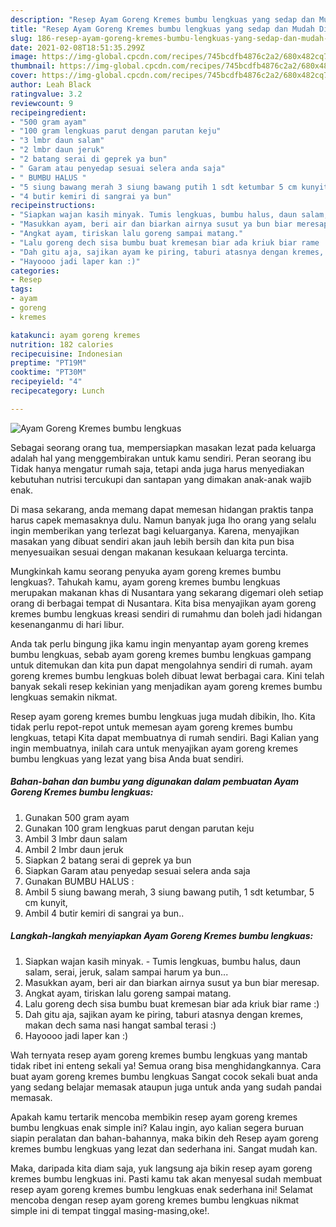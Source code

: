 ```yaml
---
description: "Resep Ayam Goreng Kremes bumbu lengkuas yang sedap dan Mudah Dibuat"
title: "Resep Ayam Goreng Kremes bumbu lengkuas yang sedap dan Mudah Dibuat"
slug: 186-resep-ayam-goreng-kremes-bumbu-lengkuas-yang-sedap-dan-mudah-dibuat
date: 2021-02-08T18:51:35.299Z
image: https://img-global.cpcdn.com/recipes/745bcdfb4876c2a2/680x482cq70/ayam-goreng-kremes-bumbu-lengkuas-foto-resep-utama.jpg
thumbnail: https://img-global.cpcdn.com/recipes/745bcdfb4876c2a2/680x482cq70/ayam-goreng-kremes-bumbu-lengkuas-foto-resep-utama.jpg
cover: https://img-global.cpcdn.com/recipes/745bcdfb4876c2a2/680x482cq70/ayam-goreng-kremes-bumbu-lengkuas-foto-resep-utama.jpg
author: Leah Black
ratingvalue: 3.2
reviewcount: 9
recipeingredient:
- "500 gram ayam"
- "100 gram lengkuas parut dengan parutan keju"
- "3 lmbr daun salam"
- "2 lmbr daun jeruk"
- "2 batang serai di geprek ya bun"
- " Garam atau penyedap sesuai selera anda saja"
- " BUMBU HALUS "
- "5 siung bawang merah 3 siung bawang putih 1 sdt ketumbar 5 cm kunyit"
- "4 butir kemiri di sangrai ya bun"
recipeinstructions:
- "Siapkan wajan kasih minyak. Tumis lengkuas, bumbu halus, daun salam, serai, jeruk, salam sampai harum ya bun..."
- "Masukkan ayam, beri air dan biarkan airnya susut ya bun biar meresap."
- "Angkat ayam, tiriskan lalu goreng sampai matang."
- "Lalu goreng dech sisa bumbu buat kremesan biar ada kriuk biar rame :)"
- "Dah gitu aja, sajikan ayam ke piring, taburi atasnya dengan kremes, makan dech sama nasi hangat sambal terasi :)"
- "Hayoooo jadi laper kan :)"
categories:
- Resep
tags:
- ayam
- goreng
- kremes

katakunci: ayam goreng kremes 
nutrition: 182 calories
recipecuisine: Indonesian
preptime: "PT19M"
cooktime: "PT30M"
recipeyield: "4"
recipecategory: Lunch

---
```



![Ayam Goreng Kremes bumbu lengkuas](https://img-global.cpcdn.com/recipes/745bcdfb4876c2a2/680x482cq70/ayam-goreng-kremes-bumbu-lengkuas-foto-resep-utama.jpg)

Sebagai seorang orang tua, mempersiapkan masakan lezat pada keluarga adalah hal yang menggembirakan untuk kamu sendiri. Peran seorang ibu Tidak hanya mengatur rumah saja, tetapi anda juga harus menyediakan kebutuhan nutrisi tercukupi dan santapan yang dimakan anak-anak wajib enak.

Di masa  sekarang, anda memang dapat memesan hidangan praktis tanpa harus capek memasaknya dulu. Namun banyak juga lho orang yang selalu ingin memberikan yang terlezat bagi keluarganya. Karena, menyajikan masakan yang dibuat sendiri akan jauh lebih bersih dan kita pun bisa menyesuaikan sesuai dengan makanan kesukaan keluarga tercinta. 



Mungkinkah kamu seorang penyuka ayam goreng kremes bumbu lengkuas?. Tahukah kamu, ayam goreng kremes bumbu lengkuas merupakan makanan khas di Nusantara yang sekarang digemari oleh setiap orang di berbagai tempat di Nusantara. Kita bisa menyajikan ayam goreng kremes bumbu lengkuas kreasi sendiri di rumahmu dan boleh jadi hidangan kesenanganmu di hari libur.

Anda tak perlu bingung jika kamu ingin menyantap ayam goreng kremes bumbu lengkuas, sebab ayam goreng kremes bumbu lengkuas gampang untuk ditemukan dan kita pun dapat mengolahnya sendiri di rumah. ayam goreng kremes bumbu lengkuas boleh dibuat lewat berbagai cara. Kini telah banyak sekali resep kekinian yang menjadikan ayam goreng kremes bumbu lengkuas semakin nikmat.

Resep ayam goreng kremes bumbu lengkuas juga mudah dibikin, lho. Kita tidak perlu repot-repot untuk memesan ayam goreng kremes bumbu lengkuas, tetapi Kita dapat membuatnya di rumah sendiri. Bagi Kalian yang ingin membuatnya, inilah cara untuk menyajikan ayam goreng kremes bumbu lengkuas yang lezat yang bisa Anda buat sendiri.

<!--inarticleads1-->

##### Bahan-bahan dan bumbu yang digunakan dalam pembuatan Ayam Goreng Kremes bumbu lengkuas:

1. Gunakan 500 gram ayam
1. Gunakan 100 gram lengkuas parut dengan parutan keju
1. Ambil 3 lmbr daun salam
1. Ambil 2 lmbr daun jeruk
1. Siapkan 2 batang serai di geprek ya bun
1. Siapkan  Garam atau penyedap sesuai selera anda saja
1. Gunakan  BUMBU HALUS :
1. Ambil 5 siung bawang merah, 3 siung bawang putih, 1 sdt ketumbar, 5 cm kunyit,
1. Ambil 4 butir kemiri di sangrai ya bun..




<!--inarticleads2-->

##### Langkah-langkah menyiapkan Ayam Goreng Kremes bumbu lengkuas:

1. Siapkan wajan kasih minyak. - Tumis lengkuas, bumbu halus, daun salam, serai, jeruk, salam sampai harum ya bun...
1. Masukkan ayam, beri air dan biarkan airnya susut ya bun biar meresap.
1. Angkat ayam, tiriskan lalu goreng sampai matang.
1. Lalu goreng dech sisa bumbu buat kremesan biar ada kriuk biar rame :)
1. Dah gitu aja, sajikan ayam ke piring, taburi atasnya dengan kremes, makan dech sama nasi hangat sambal terasi :)
1. Hayoooo jadi laper kan :)




Wah ternyata resep ayam goreng kremes bumbu lengkuas yang mantab tidak ribet ini enteng sekali ya! Semua orang bisa menghidangkannya. Cara buat ayam goreng kremes bumbu lengkuas Sangat cocok sekali buat anda yang sedang belajar memasak ataupun juga untuk anda yang sudah pandai memasak.

Apakah kamu tertarik mencoba membikin resep ayam goreng kremes bumbu lengkuas enak simple ini? Kalau ingin, ayo kalian segera buruan siapin peralatan dan bahan-bahannya, maka bikin deh Resep ayam goreng kremes bumbu lengkuas yang lezat dan sederhana ini. Sangat mudah kan. 

Maka, daripada kita diam saja, yuk langsung aja bikin resep ayam goreng kremes bumbu lengkuas ini. Pasti kamu tak akan menyesal sudah membuat resep ayam goreng kremes bumbu lengkuas enak sederhana ini! Selamat mencoba dengan resep ayam goreng kremes bumbu lengkuas nikmat simple ini di tempat tinggal masing-masing,oke!.

